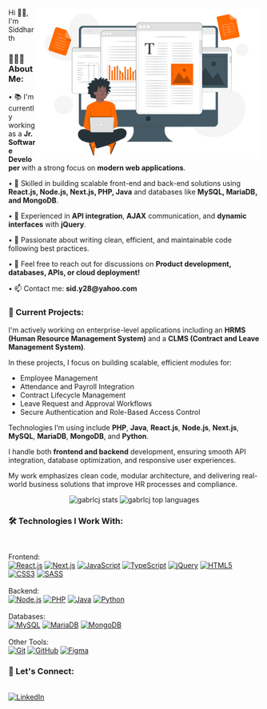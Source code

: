 <img align="right" src="https://raw.githubusercontent.com/gabrlcj/gabrlcj/2aa161dfb942e25ec84396721837dfccc98e08f2/Illustration.svg" alt="Illustration" title="Illustration Storyset" width=450/>
Hi 👋🏽, I'm Siddharth

<div align="left">
  <h3>👨🏽‍💻 About Me:</h3>
  <p>• 📚 I'm currently working as a <b>Jr. Software Developer</b> with a strong focus on <b>modern web applications</b>.</p>
  <p>• 🧠 Skilled in building scalable front-end and back-end solutions using <b>React.js, Node.js, Next.js, PHP, Java</b> and databases like <b>MySQL, MariaDB, and MongoDB</b>.</p>
  <p>• 🔧 Experienced in <b>API integration</b>, <b>AJAX</b> communication, and <b>dynamic interfaces</b> with <b>jQuery</b>.</p>
  <p>• 🎯 Passionate about writing clean, efficient, and maintainable code following best practices.</p>
  <p>• 💬 Feel free to reach out for discussions on <b>Product development, databases, APIs, or cloud deployment!</b></p>
  <p>• 📫 Contact me: <b>sid.y28@yahoo.com</b></p>
</div>

<div align="left">
  <h3>🚀 Current Projects:</h3>
  <p>I'm actively working on enterprise-level applications including an <b>HRMS (Human Resource Management System)</b> and a <b>CLMS (Contract and Leave Management System)</b>.</p>
  <p>In these projects, I focus on building scalable, efficient modules for:</p>
  <ul>
    <li>Employee Management</li>
    <li>Attendance and Payroll Integration</li>
    <li>Contract Lifecycle Management</li>
    <li>Leave Request and Approval Workflows</li>
    <li>Secure Authentication and Role-Based Access Control</li>
  </ul>
  <p>Technologies I’m using include <b>PHP</b>, <b>Java</b>, <b>React.js</b>, <b>Node.js</b>, <b>Next.js</b>, <b>MySQL</b>, <b>MariaDB</b>, <b>MongoDB</b>, and <b>Python</b>.</p>
  <p>I handle both <b>frontend and backend</b> development, ensuring smooth API integration, database optimization, and responsive user experiences.</p>
  <p>My work emphasizes clean code, modular architecture, and delivering real-world business solutions that improve HR processes and compliance.</p>
</div>

<div align="center">
  <img height="155em" src="https://github-readme-stats.vercel.app/api?username=gabrlcj&show_icons=true&theme=slateorange&title_color=f34213&text_color=0c0c0c&icon_color=0c0c0c&locale=en&hide_border=true&bg_color=bbb8b2" alt="gabrlcj stats" />
  <img height="155em" src="https://github-readme-stats.vercel.app/api/top-langs?username=gabrlcj&show_icons=true&theme=slateorange&title_color=f34213&text_color=0c0c0c&icon_color=0c0c0c&layout=compact&hide_border=true&bg_color=bbb8b2" alt="gabrlcj top languages" />
</div>

<div>
  <h3>🛠️ Technologies I Work With:</h3><br>

  Frontend: <br> 
  <a href="#"><img src="https://img.shields.io/static/v1?label=&message=React.js&color=%2361DAFB&style=for-the-badge&logo=react&logoColor=black" alt="React.js"></a>
  <a href="#"><img src="https://img.shields.io/static/v1?label=&message=Next.js&color=%23000000&style=for-the-badge&logo=nextdotjs&logoColor=white" alt="Next.js"></a>
  <a href="#"><img src="https://img.shields.io/static/v1?label=&message=JavaScript&color=%23F7DF1E&style=for-the-badge&logo=javascript&logoColor=black" alt="JavaScript"></a>
  <a href="#"><img src="https://img.shields.io/static/v1?label=&message=TypeScript&color=%233178C6&style=for-the-badge&logo=typescript&logoColor=white" alt="TypeScript"></a>
  <a href="#"><img src="https://img.shields.io/static/v1?label=&message=jQuery&color=%230769AD&style=for-the-badge&logo=jquery&logoColor=white" alt="jQuery"></a>
  <a href="#"><img src="https://img.shields.io/static/v1?label=&message=HTML5&color=%23E34F26&style=for-the-badge&logo=html5&logoColor=white" alt="HTML5"></a>
  <a href="#"><img src="https://img.shields.io/static/v1?label=&message=CSS3&color=%231572B6&style=for-the-badge&logo=css3&logoColor=white" alt="CSS3"></a>
  <a href="#"><img src="https://img.shields.io/static/v1?label=&message=SASS&color=%23CC6699&style=for-the-badge&logo=sass&logoColor=white" alt="SASS"></a>
  <br><br>
  Backend: <br>
  <a href="#"><img src="https://img.shields.io/static/v1?label=&message=Node.js&color=%23339933&style=for-the-badge&logo=nodedotjs&logoColor=white" alt="Node.js"></a>
  <a href="#"><img src="https://img.shields.io/static/v1?label=&message=PHP&color=%23777BB4&style=for-the-badge&logo=php&logoColor=white" alt="PHP"></a>
  <a href="#"><img src="https://img.shields.io/static/v1?label=&message=Java&color=%23007396&style=for-the-badge&logo=java&logoColor=white" alt="Java"></a>
  <a href="#"><img src="https://img.shields.io/static/v1?label=&message=Python&color=%233776AB&style=for-the-badge&logo=python&logoColor=white" alt="Python"></a>
  <br><br>
  Databases: <br>
  <a href="#"><img src="https://img.shields.io/static/v1?label=&message=MySQL&color=%234479A1&style=for-the-badge&logo=mysql&logoColor=white" alt="MySQL"></a>
  <a href="#"><img src="https://img.shields.io/static/v1?label=&message=MariaDB&color=%23003545&style=for-the-badge&logo=mariadb&logoColor=white" alt="MariaDB"></a>
  <a href="#"><img src="https://img.shields.io/static/v1?label=&message=MongoDB&color=%2347A248&style=for-the-badge&logo=mongodb&logoColor=white" alt="MongoDB"></a>
  <br><br>
  Other Tools: <br>
  <a href="#"><img src="https://img.shields.io/static/v1?label=&message=Git&color=%23F05032&style=for-the-badge&logo=git&logoColor=white" alt="Git"></a>
  <a href="#"><img src="https://img.shields.io/static/v1?label=&message=GitHub&color=%23181717&style=for-the-badge&logo=github&logoColor=white" alt="GitHub"></a>
  <a href="#"><img src="https://img.shields.io/static/v1?label=&message=Figma&color=%23F24E1E&style=for-the-badge&logo=figma&logoColor=white" alt="Figma"></a>
</div>

<div>
  <h3>📱 Let's Connect:</h3><br>
  <a href="https://www.linkedin.com/in/0xsiddharth/" target="_blank"><img src="https://img.shields.io/static/v1?label=&message=LinkedIn&color=0A66C2&style=for-the-badge&logo=linkedin&logoColor=white" alt="LinkedIn"></a>
</div>
